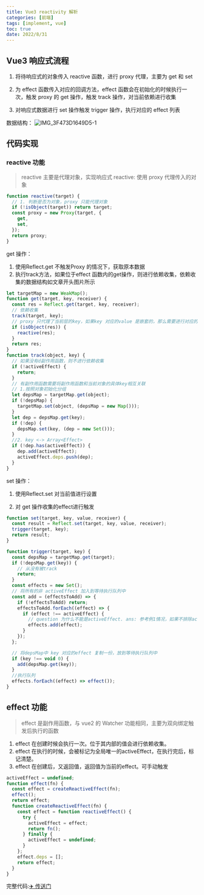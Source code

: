 ```yaml
---
title: Vue3 reactivity 解析
categories: [前端]
tags: [implement, vue]
toc: true
date: 2022/8/31
---
```


## Vue3 响应式流程

1. 将待响应式的对象传入 reactive 函数，进行 proxy 代理，主要为 get 和 set
2. 为 effect 函数传入对应的回调方法，effect 函数会在初始化的时候执行一次，触发 proxy 的 get 操作，触发 track 操作，对当前依赖进行收集

3. 对响应式数据进行 set 操作触发 trigger 操作，执行对应的 effect 列表

数据结构：
![IMG_3F473D1649D5-1](http://serial.limiaomiao.site:8089/public/uploads/IMG_3F473D1649D5-1.jpeg)

## 代码实现

### reactive 功能

> reactive 主要是代理对象，实现响应式
> reactive: 使用 proxy 代理传入的对象

```js
function reactive(target) {
  // 1. 判断是否为对象，proxy 只能代理对象
  if (!isObject(target)) return target;
  const proxy = new Proxy(target, {
    get,
    set,
  });
  return proxy;
}
```

get 操作：

1. 使用Reflect.get 不触发Proxy 的情况下，获取原本数据
2. 执行track方法，如果位于effect 函数内的get操作，则进行依赖收集，依赖收集的数据结构如文章开头图片所示

```js
let targetMap = new WeakMap();
function get(target, key, receiver) {
  const res = Reflect.get(target, key, receiver);
  // 依赖收集
  track(target, key);
  // proxy 只代理了当前层的key，如果key 对应的value 是嵌套的，那么需要进行对应的依赖收集
  if (isObject(res)) {
    reactive(res);
  }
  return res;
}
function track(object, key) {
  // 如果没有d副作用函数，则不进行依赖收集
  if (!activeEffect) {
    return;
  }
  // 有副作用函数需要将副作用函数和当前对象的具体key相互关联
  // 1.按照对象初始化分组
  let depsMap = targetMap.get(object);
  if (!depsMap) {
    targetMap.set(object, (depsMap = new Map()));
  }
  let dep = depsMap.get(key);
  if (!dep) {
    depsMap.set(key, (dep = new Set()));
  }
  //2. key <-> Array<Effect>
  if (!dep.has(activeEffect)) {
    dep.add(activeEffect);
    activeEffect.deps.push(dep);
  }
}
```

set 操作：

1. 使用Reflect.set 对当前值进行设置

2. 对 get 操作收集的effect进行触发

```js
function set(target, key, value, receiver) {
  const result = Reflect.set(target, key, value, receiver);
  trigger(target, key);
  return result;
}

function trigger(target, key) {
  const depsMap = targetMap.get(target);
  if (!depsMap.get(key)) {
    // 从没有被track
    return;
  }
  const effects = new Set();
  // 将所有的非 activeEffect 加入到等待执行队列中
  const add = (effectsToAdd) => {
    if (!effectsToAdd) return;
    effectsToAdd.forEach((effect) => {
      if (effect !== activeEffect) {
        // question 为什么不能是activeEffect. ans: 参考例1情况，如果不排除activeEffect，就会循环执行trigger
        effects.add(effect);
      }
    });
  };

  // 将depsMap中 key 对应的effect 复制一份，放到等待执行队列中
  if (key !== void 0) {
    add(depsMap.get(key));
  }
  //执行队列
  effects.forEach((effect) => effect());
}
```

## effect 功能

> effect 是副作用函数，与 vue2 的 Watcher 功能相同，主要为双向绑定触发后执行的函数

1. effect 在创建时候会执行一次。位于其内部的值会进行依赖收集。
2. effect 在执行的时候，会被标记为全局唯一的activeEffect，在执行完后，标记清楚。
3. effect 在创建后，又返回值，返回值为当前的effect。可手动触发

```js
activeEffect = undefined;
function effect(fn) {
  const effect = createReactiveEffect(fn);
  effect();
  return effect;
  function createReactiveEffect(fn) {
    const effect = function reactiveEffect() {
      try {
        activeEffect = effect;
        return fn();
      } finally {
        activeEffect = undefined;
      }
    };
    effect.deps = [];
    return effect;
  }
}
```

完整代码:[✈️ 传送门](https://github.com/shancw96/tech-basis/blob/master/implement/Vue3/reactivity/index.js)
